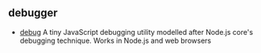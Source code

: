 ## debugger

- [debug](https://github.com/visionmedia/debug) A tiny JavaScript debugging utility modelled after Node.js core's debugging technique. Works in Node.js and web browsers